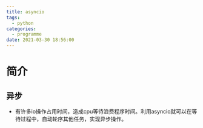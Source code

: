 ```yaml
---
title: asyncio
tags:
  - python
categories:
  - programme
date: 2021-03-30 18:56:00
---
```

> 
<!--more-->

# 简介
## 异步
- 有许多io操作占用时间，造成cpu等待浪费程序时间。利用asyncio就可以在等待过程中，自动轮序其他任务，实现异步操作。















